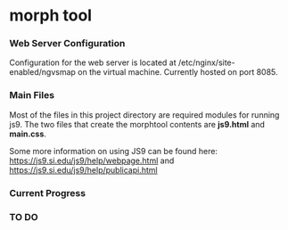 # morph tool

### Web Server Configuration
Configuration for the web server is located at /etc/nginx/site-enabled/ngvsmap on the virtual machine.
Currently hosted on port 8085.

### Main Files
Most of the files in this project directory are required modules for running js9. The two files that create the morphtool contents are **js9.html** and **main.css**.

Some more information on using JS9 can be found here: https://js9.si.edu/js9/help/webpage.html and https://js9.si.edu/js9/help/publicapi.html

### Current Progress

### TO DO
